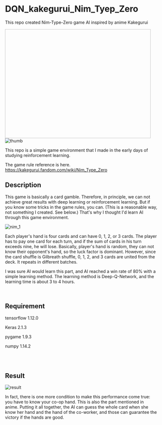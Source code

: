# DQN_kakegurui_Nim_Tyep_Zero
This repo created Nim-Type-Zero game AI inspired by anime Kakegurui

<img width="480" height="360">![thumb](https://user-images.githubusercontent.com/26384442/53188792-6ebe7980-3649-11e9-89b3-0593d97da046.JPG)</img>

This repo is a simple game environment that I made in the early days of studying reinforcement learning.

The game rule reference is here. 
https://kakegurui.fandom.com/wiki/Nim_Type_Zero


Description
-------------

This game is basically a card gamble.
Therefore, in principle, we can not achieve great results with deep learning or reinforcement learning.
But if you know some tricks in the game rules, you can.
(This is a reasonable way, not something I created. See below.)
That's why I thought I'd learn AI through this game environment.

![nim_1](https://user-images.githubusercontent.com/26384442/53188714-564e5f00-3649-11e9-905c-1e7313b8eb60.jpg)

Each player's hand is four cards and can have 0, 1, 2, or 3 cards.
The player has to pay one card for each turn, and if the sum of cards in his turn exceeds nine, he will lose.
Basically, player's hand is random, they can not know their opponent's hand, so the luck factor is dominant.
However, since the card shuffle is Gilbreath shuffle, 0, 1, 2, and 3 cards are united from the deck.
It repeats in different batches.


I was sure AI would learn this part, and AI reached a win rate of 80% with a simple learning method.
The learning method is Deep-Q-Network, and the learning time is about 3 to 4 hours.

<br>

Requirement
---------------
tensorflow 1.12.0

Keras 2.1.3

pygame 1.9.3

numpy 1.14.2



<br>
<br>

Result
---------------

![result](https://user-images.githubusercontent.com/26384442/53188782-6b2af280-3649-11e9-9bd4-a38605e6eaef.JPG)


In fact, there is one more condition to make this performance come true: you have to know your co-op hand.
This is also the part mentioned in anime.
Putting it all together, the AI can guess the whole card when she know her hand and the hand of the co-worker, and those can guarantee the victory if the hands are good.
